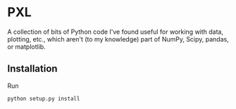 # PXL

A collection of bits of Python code I've found useful for working with data,
plotting, etc., which aren't (to my knowledge) part of NumPy, Scipy, pandas, or
matplotlib.

## Installation

Run

    python setup.py install
